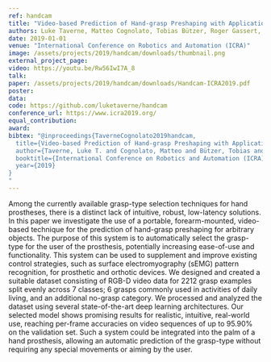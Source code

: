 ```yaml
---
ref: handcam
title: "Video-based Prediction of Hand-grasp Preshaping with Application to Prosthesis Control"
authors: Luke Taverne, Matteo Cognolato, Tobias Bützer, Roger Gassert, Otmar Hilliges
date: 2019-01-01
venue: "International Conference on Robotics and Automation (ICRA)"
image: /assets/projects/2019/handcam/downloads/thumbnail.png
external_project_page: 
video: https://youtu.be/Rw56IwI7A_8
talk: 
paper: /assets/projects/2019/handcam/downloads/Handcam-ICRA2019.pdf
poster: 
data: 
code: https://github.com/luketaverne/handcam
conference_url: https://www.icra2019.org/
equal_contribution: 
award: 
bibtex: "@inproceedings{TaverneCognolato2019handcam,
  title={Video-based Prediction of Hand-grasp Preshaping with Application to Prosthesis Control},
  author={Taverne, Luke T. and Cognolato, Matteo and Bützer, Tobias and Gassert, Roger and Hilliges, Otmar},
  booktitle={International Conference on Robotics and Automation (ICRA)},
  year={2019}
}
"
---
```

Among the currently available grasp-type selection techniques for hand prostheses, there is a distinct lack of
intuitive, robust, low-latency solutions. In this paper we investigate the use of a portable, forearm-mounted, video-based technique for the prediction of hand-grasp preshaping for arbitrary
objects. The purpose of this system is to automatically select the
grasp-type for the user of the prosthesis, potentially increasing
ease-of-use and functionality. This system can be used to supplement and improve existing control strategies, such as surface
electromyography (sEMG) pattern recognition, for prosthetic
and orthotic devices. We designed and created a suitable dataset
consisting of RGB-D video data for 2212 grasp examples split
evenly across 7 classes; 6 grasps commonly used in activities of
daily living, and an additional no-grasp category. We processed
and analyzed the dataset using several state-of-the-art deep
learning architectures. Our selected model shows promising
results for realistic, intuitive, real-world use, reaching per-frame
accuracies on video sequences of up to 95.90% on the validation
set. Such a system could be integrated into the palm of a hand
prosthesis, allowing an automatic prediction of the grasp-type
without requiring any special movements or aiming by the user.
